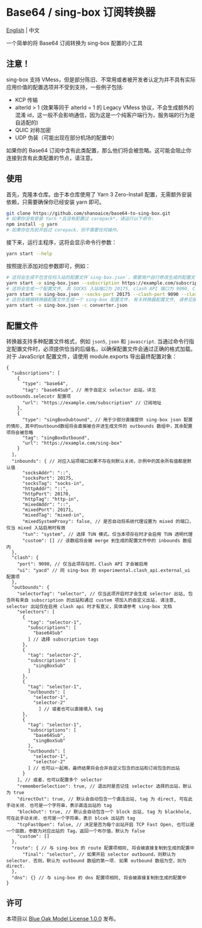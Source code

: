 # Base64 / sing-box 订阅转换器

[English](./README.md) | 中文

一个简单的将 Base64 订阅转换为 sing-box 配置的小工具

## 注意！

sing-box 支持 VMess，但是部分陈旧、不常用或者被开发者认定为并不具有实际应用价值的配置选项并不受到支持，一些例子包括:

- KCP 传输
- alterId > 1 (效果等同于 alterId = 1 的 Legacy VMess 协议，不会生成额外的混淆 id，这一般不会影响通信，因为这是一个纯客户端行为，服务端的行为是自适配的)
- QUIC 对称加密
- UDP 伪装（可能出现在部分机场的配置中）

如果你的 Base64 订阅中含有此类配置，那么他们将会被忽略。这可能会阻止你连接到含有此类配置的节点，请注意。

## 使用

首先，克隆本仓库。由于本仓库使用了 Yarn 3 Zero-Install 配置，无需额外安装依赖，只需要确保你已经安装 yarn 即可。

```sh
git clone https://github.com/shanoaice/base64-to-sing-box.git
# 如果你没有安装 Yarn *且没有配置过 corepack*，请运行以下命令:
npm install -g yarn
# 如果你在先前开启过 corepack，则不需要任何操作。
```

接下来，运行主程序，这将会显示命令行参数：

```sh
yarn start --help
```

按照提示添加对应参数即可，例如：

```sh
# 这将会生成不包含任何入站的配置文件`sing-box.json`，需要用户自行修改生成的配置文件，添加入站以实现代理联网
yarn start -o sing-box.json --subscription https://example.com/subscription
# 这将会生成一个配置文件, 其 SOCKS 入站端口为 20175, clash API 端口为 9090, Clash UI 文件位于 yacd 文件夹下, selector 出站 tag 为 selector, 同时启用 system stack 的 TUN 透明代理. 这将同时将默认出站设置为 selector. 注意: 这份生成的配置中不包含任何路由规则, 用户本人将需要自行配置.
yarn start -o sing-box.json --socks-port 20175 --clash-port 9090 --clash-ui yacd --selector-tag selector --tun system --subscription https://example.com/subscription
# 这将会根据转换器配置文件生成一个 sing-box 配置文件. 有关转换器配置文件, 请参见接下来的"配置文件"章节
yarn start -o sing-box.json -c converter.json
```

## 配置文件

转换器支持多种配置文件格式，例如 `json5`, `json` 和 `javascript`. 当通过命令行指定配置文件时，必须提供恰当的后缀名，以确保配置文件会通过正确的格式加载。对于 JavaScript 配置文件，请使用 module.exports 导出最终配置对象：

```jsonc
{
  "subscriptions": [
    {
      "type": "base64",
      "tag": "base64Sub", // 用于自定义 selector 出站，详见 outbounds.selecotr 配置项
      "url": "https://example.com/subscription" // 订阅地址
    },
    {
      "type": "singBoxOubtound", // 用于少部分直接提供 sing-box json 配置的情形, 其中的outbound数组将会直接被合并进生成文件的 outbounds 数组中，其余配置项将会被忽略
      "tag": "singBoxOutbound",
      "url": "https://example.com/sing-box"
    }
  ]，
  "inbounds": { // 对应入站项端口如果不存在则默认关闭，示例中的其余所有值都是默认值
      "socksAddr": "::",
      "socksPort": 20175,
      "socksTag": "socks-in",
      "httpAddr": "::",
      "httpPort": 20170,
      "httpTag": "http-in",
      "mixedAddr": "::",
      "mixedPort": 20171,
      "mixedTag": "mixed-in",
      "mixedSystemProxy": false, // 是否自动将系统代理设置为 mixed 的端口，仅当 mixed 入站启用时有效
      "tun": "system", // 选择 TUN 模式。仅当本项存在时才会启用 TUN 透明代理
      "custom": [] // 该数组将会被 merge 到生成的配置文件中的 inbounds 数组内
  },
  "clash": {
    "port": 9090, // 仅当此项存在时，Clash API 才会被启用
    "ui": "yacd" // 同 sing-box 的 experimental.clash_api.external_ui 配置项
  },
  "outbounds": {
    "selectorTag": "selector", // 仅当此项开启时才会生成 selector 出站, 包含所有来自 subscription 的出站和通过 custom 项加入的自定义出站. 请注意, selector 出站仅在启用 clash api 时才有意义，具体请参考 sing-box 文档
    "selectors": [
      {
        "tag": "selector-1",
        "subscriptions": [
          "base64Sub"
        ] // 选择 subscription tags
      },
      {
        "tag": "selector-2",
        "subscriptions": [
          "singBoxSub"
        ]
      },
      {
        "tag": "selector-1",
        "outbounds": [
          "selector-1",
          "selector-2"
            ] // 或者也可以直接填入 tag
      },
      {
        "tag": "selector-1",
        "subscriptions": [
          "base64Sub",
          "singBoxSub"
        ],
        "outbounds": [
          "selector-1",
          "selector-2"
        ] // 也可以一起用，最终结果将会合并自定义包含的出站和订阅包含的出站
      }
    ], // 或者，也可以配置多个 selector
    "rememberSelection": true, // 退出时是否记住 selector 选择的出站，默认为 true
    "directOut": true, // 默认会自动包含一个直连出站, tag 为 direct, 可在此手动关闭. 也可是一个字符串，表示直连出站的 tag
    "blockOut": true, // 默认会自动包含一个 block 出站, tag 为 blackhole, 可在此手动关闭. 也可是一个字符串，表示 blcok 出站的 tag
    "tcpFastOpen": false, // 决定是否为每个出站开启 TCP Fast Open, 也可以是一个函数，参数为对应出站的 Tag，返回一个布尔值，默认为 false
    "custom": []
  },
  "route": { // 与 sing-box 的 route 配置项相同, 将会被直接复制到生成的配置中
      "final": "selector", // 如果开启 selector outbound，则默认为 selector. 否则，默认为 outbound 数组的第一项. 如果 outbound 数组为空，则为 direct.
  },
  "dns": {} // 与 sing-box 的 dns 配置项相同, 将会被直接复制到生成的配置中
}
```

## 许可

本项目以 [Blue Oak Model License 1.0.0](https://blueoakcouncil.org/license/1.0.0) 发布。
